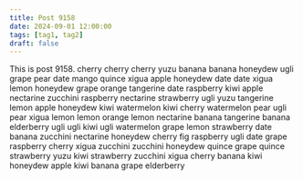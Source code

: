 ```yaml
---
title: Post 9158
date: 2024-09-01 12:00:00
tags: [tag1, tag2]
draft: false
---
```

This is post 9158.
cherry
cherry
cherry
yuzu
banana
banana
honeydew
ugli
grape
pear
date
mango
quince
xigua
apple
honeydew
date
date
xigua
lemon
honeydew
grape
orange
tangerine
date
raspberry
kiwi
apple
nectarine
zucchini
raspberry
nectarine
strawberry
ugli
yuzu
tangerine
lemon
apple
honeydew
kiwi
watermelon
kiwi
cherry
watermelon
pear
ugli
pear
xigua
lemon
lemon
orange
lemon
nectarine
banana
tangerine
banana
elderberry
ugli
ugli
kiwi
ugli
watermelon
grape
lemon
strawberry
date
banana
zucchini
nectarine
honeydew
cherry
fig
raspberry
ugli
date
grape
raspberry
cherry
xigua
zucchini
zucchini
honeydew
quince
grape
quince
strawberry
yuzu
kiwi
strawberry
zucchini
xigua
cherry
banana
kiwi
honeydew
apple
kiwi
banana
grape
elderberry
